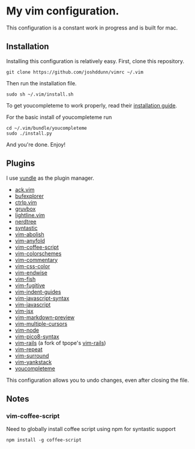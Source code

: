 # My vim configuration.

This configuration is a constant work in progress and is built for mac.

## Installation

Installing this configuration is relatively easy. First, clone this repository.

    git clone https://github.com/joshddunn/vimrc ~/.vim

Then run the installation file.

    sudo sh ~/.vim/install.sh

To get youcompleteme to work properly, read their [installation guide](https://github.com/valloric/youcompleteme#installation).

For the basic install of youcompleteme run
 
    cd ~/.vim/bundle/youcompleteme
    sudo ./install.py

And you're done. Enjoy!

## Plugins

I use [vundle](https://github.com/VundleVim/Vundle.vim) as the plugin manager.

- [ack.vim](https://github.com/mileszs/ack.vim)
- [bufexplorer](https://github.com/jlanzarotta/bufexplorer)
- [ctrlp.vim](https://github.com/kien/ctrlp.vim)
- [gruvbox](https://github.com/morhetz/gruvbox)
- [lightline.vim](https://github.com/itchyny/lightline.vim)
- [nerdtree](https://github.com/scrooloose/nerdtree)
- [syntastic](https://github.com/scrooloose/syntastic)
- [vim-abolish](https://github.com/tpope/vim-abolish)
- [vim-anyfold](https://github.com/pseewald/vim-anyfold)
- [vim-coffee-script](https://github.com/kchmck/vim-coffee-script)
- [vim-colorschemes](https://github.com/flazz/vim-colorschemes)
- [vim-commentary](https://github.com/joom/vim-commentary)
- [vim-css-color](https://github.com/ap/vim-css-color)
- [vim-endwise](https://github.com/tpope/vim-endwise)
- [vim-fish](https://github.com/dag/vim-fish)
- [vim-fugitive](https://github.com/tpope/vim-fugitive)
- [vim-indent-guides](https://github.com/nathanaelkane/vim-indent-guides)
- [vim-javascript-syntax](https://github.com/jelera/vim-javascript-syntax)
- [vim-javascript](https://github.com/pangloss/vim-javascript)
- [vim-jsx](https://github.com/mxw/vim-jsx)
- [vim-markdown-preview](https://github.com/jamshedvesuna/vim-markdown-preview)
- [vim-multiple-cursors](https://github.com/terryma/vim-multiple-cursors)
- [vim-node](https://github.com/moll/vim-node)
- [vim-pico8-syntax](https://github.com/justinj/vim-pico8-syntax)
- [vim-rails](https://github.com/joshddunn/vim-rails) (a fork of tpope's [vim-rails](https://github.com/tpope/vim-rails))
- [vim-repeat](https://github.com/tpope/vim-repeat)
- [vim-surround](https://github.com/tpope/vim-surround)
- [vim-yankstack](https://github.com/maxbrunsfeld/vim-yankstack)
- [youcompleteme](https://github.com/valloric/youcompleteme)

This configuration allows you to undo changes, even after closing the file.

## Notes

### vim-coffee-script

Need to globally install coffee script using npm for syntastic support

    npm install -g coffee-script
